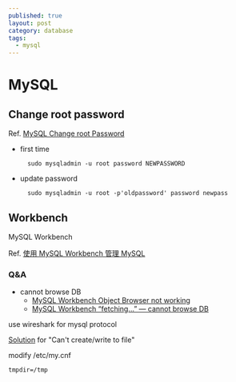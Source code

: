 ```yaml
---
published: true
layout: post
category: database
tags: 
  - mysql
---
```


# MySQL

## Change root password
Ref. [MySQL Change root Password](http://www.cyberciti.biz/faq/mysql-change-root-password/)

* first time

        sudo mysqladmin -u root password NEWPASSWORD
    
* update password

        sudo mysqladmin -u root -p'oldpassword' password newpass

## Workbench
MySQL Workbench

Ref. [使用 MySQL Workbench 管理 MySQL](http://chiangchingchi.pixnet.net/blog/post/40959590-%E3%80%90%E8%BB%9F%E9%AB%94%E4%BD%BF%E7%94%A8%E3%80%91%E4%BD%BF%E7%94%A8-mysql-workbench-%E7%AE%A1%E7%90%86-mysql)

### Q&A

* cannot browse DB
    * [MySQL Workbench Object Browser not working](http://stackoverflow.com/questions/15854016/mysql-workbench-object-browser-not-working)
    * [MySQL Workbench “fetching…” — cannot browse DB](http://stackoverflow.com/questions/13127538/mysql-workbench-fetching-cannot-browse-db)

use wireshark for mysql protocol

[Solution](https://dev.mysql.com/doc/refman/5.0/en/cannot-create.html) for "Can't create/write to file"

modify /etc/my.cnf

    tmpdir=/tmp